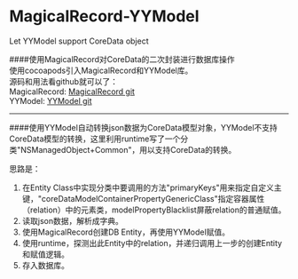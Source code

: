 # MagicalRecord-YYModel
Let YYModel support CoreData object

####使用MagicalRecord对CoreData的二次封装进行数据库操作  
使用cocoapods引入MagicalRecord和YYModel库。  
源码和用法看github就可以了：  
MagicalRecord: [MagicalRecord git](https://github.com/magicalpanda/MagicalRecord)  
YYModel: [YYModel git](https://github.com/ibireme/YYModel)  

---
####使用YYModel自动转换json数据为CoreData模型对象，YYModel不支持CoreData模型的转换，这里利用runtime写了一个分类"NSManagedObject+Common"，用以支持CoreData的转换。

思路是：  
1. 在Entity Class中实现分类中要调用的方法"primaryKeys"用来指定自定义主键，"coreDataModelContainerPropertyGenericClass"指定容器属性（relation）中的元素类，modelPropertyBlacklist屏蔽relation的普通赋值。  
2. 读取json数据，解析成字典。  
3. 使用MagicalRecord创建DB Entity，再使用YYModel赋值。  
4. 使用runtime，探测出此Entity中的relation，并递归调用上一步的创建Entity和赋值逻辑。  
5. 存入数据库。
